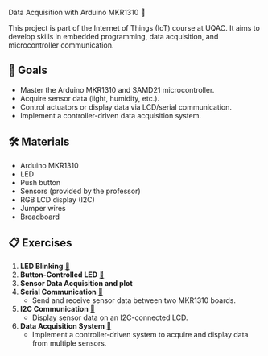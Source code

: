 Data Acquisition with Arduino MKR1310 🌟

This project is part of the Internet of Things (IoT) course at UQAC. 
It aims to develop skills in embedded programming, data acquisition, and microcontroller communication. 

## 🎯 Goals
- Master the Arduino MKR1310 and SAMD21 microcontroller.
- Acquire sensor data (light, humidity, etc.).
- Control actuators or display data via LCD/serial communication.
- Implement a controller-driven data acquisition system.

## 🛠️ Materials
- Arduino MKR1310
- LED
- Push button
- Sensors (provided by the professor)
- RGB LCD display (I2C)
- Jumper wires
- Breadboard

## 📋 Exercises
1. **LED Blinking** [🔗](./blink/blink_1/blink_1.ino)
2. **Button-Controlled LED**  [🔗](./blink/blink_2/blink_2.ino)
3. **Sensor Data Acquisition and plot** 
4. **Serial Communication** [🔗](./serial_communication_c1/)
   - Send and receive sensor data between two MKR1310 boards.
5. **I2C Communication** [🔗](./I2C_link_c2//)
   - Display sensor data on an I2C-connected LCD.
6. **Data Acquisition System** [🔗](./data_acquisition_c3/)
   - Implement a controller-driven system to acquire and display data from multiple sensors.

